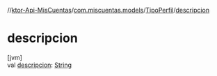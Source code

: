 //[ktor-Api-MisCuentas](../../../index.md)/[com.miscuentas.models](../index.md)/[TipoPerfil](index.md)/[descripcion](descripcion.md)

# descripcion

[jvm]\
val [descripcion](descripcion.md): [String](https://kotlinlang.org/api/latest/jvm/stdlib/kotlin/-string/index.html)
